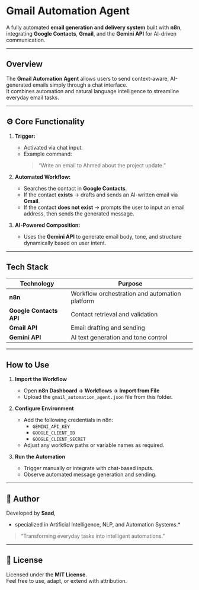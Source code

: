 #  Gmail Automation Agent

A fully automated **email generation and delivery system** built with **n8n**, integrating **Google Contacts**, **Gmail**, and the **Gemini API** for AI-driven communication.

---

##  Overview

The **Gmail Automation Agent** allows users to send context-aware, AI-generated emails simply through a chat interface.  
It combines automation and natural language intelligence to streamline everyday email tasks.

---

## ⚙️ Core Functionality

1. **Trigger:**  
   - Activated via chat input.  
   - Example command:  
     > “Write an email to Ahmed about the project update.”

2. **Automated Workflow:**
   - Searches the contact in **Google Contacts**.  
   - If the contact **exists** → drafts and sends an AI-written email via **Gmail**.  
   - If the contact **does not exist** → prompts the user to input an email address, then sends the generated message.

3. **AI-Powered Composition:**
   - Uses the **Gemini API** to generate email body, tone, and structure dynamically based on user intent.

---

##  Tech Stack

| Technology | Purpose |
|-------------|----------|
| **n8n** | Workflow orchestration and automation platform |
| **Google Contacts API** | Contact retrieval and validation |
| **Gmail API** | Email drafting and sending |
| **Gemini API** | AI text generation and tone control |

---

## How to Use

1. **Import the Workflow**
   - Open **n8n Dashboard → Workflows → Import from File**
   - Upload the `gmail_automation_agent.json` file from this folder.

2. **Configure Environment**
   - Add the following credentials in n8n:
     - `GEMINI_API_KEY`
     - `GOOGLE_CLIENT_ID`
     - `GOOGLE_CLIENT_SECRET`
   - Adjust any workflow paths or variable names as required.

3. **Run the Automation**
   - Trigger manually or integrate with chat-based inputs.
   - Observe automated message generation and sending.

---

## 📘 Author

Developed by **Saad**,  
 * specialized in Artificial Intelligence, NLP, and Automation Systems.*

> “Transforming everyday tasks into intelligent automations.”

---

## 🪪 License

Licensed under the **MIT License**.  
Feel free to use, adapt, or extend with attribution.
